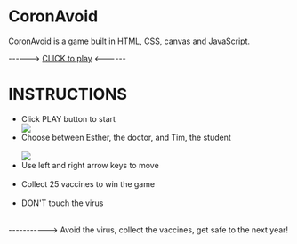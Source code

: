 # CoronAvoid

CoronAvoid is a game built in HTML, CSS, canvas and JavaScript.

------> <a href="https://thaliaberger.github.io/coronavoid/">CLICK to play</a> <------  

# INSTRUCTIONS
 <ul>
 <li>Click PLAY button to start </li>
 <img src="https://i.ibb.co/5jYxmSh/PLAY.png"> 
 <br>
 <li>Choose between Esther, the doctor, and Tim, the student</li>
 <br>
 <img src="https://i.ibb.co/q0n6ysC/Design-sem-nome-10.png">
 <br>
 <li>Use left and right arrow keys to move</li>
 <br>
 <li>Collect 25 vaccines to win the game</li>
 <br>
 <li>DON'T touch the virus</li>
 </ul>
 <br>
-----------> Avoid the virus, collect the vaccines, get safe to the next year!
